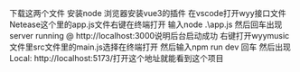 下载这两个文件
安装node
浏览器安装vue3的插件
在vscode打开wyy接口文件Netease这个里的app.js文件右键在终端打开 输入node .\app.js 然后回车出现server running @ http://localhost:3000说明后台启动成功
右键打开wyymusic文件里src文件里的main.js选择在终端打开 然后输入npm run dev 回车 然后出现 Local:   http://localhost:5173/打开这个地址就能看到这个项目

